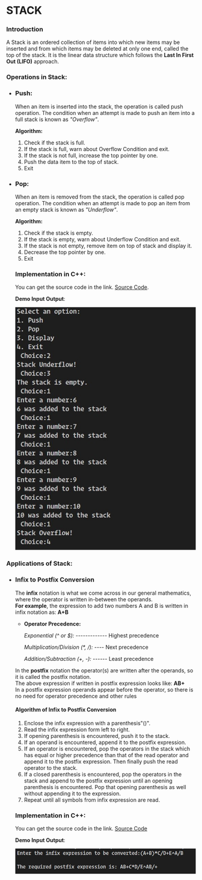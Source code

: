 # **STACK**
### **Introduction**

A Stack is an ordered collection of items into which new items may be inserted and from which items may be deleted at only one end, called the top of the stack. It is the linear data structure which follows the **Last In First Out (LIFO)** approach.

### **Operations in Stack:**
* ### **Push:**
  When an item is inserted into the stack, the operation is called push operation. The condition when an attempt is made to push an item into a full stack is known as _"Overflow"_.  
    
    **Algorithm:**
    1.	Check if the stack is full.
    2.	If the stack is full, warn about Overflow Condition and exit.
    3.	If the stack is not full, increase the top pointer by one.
    4.	Push the data item to the top of stack.
    5.	Exit

* ### **Pop:**
    When an item is removed from the stack, the operation is called pop operation.	The condition when an attempt is made to pop an item from an empty stack is known as _"Underflow"_.  

    **Algorithm:**
    1.	Check if the stack is empty.
    2.	If the stack is empty, warn about Underflow Condition and exit.
    3.	If the stack is not empty, remove item on top of stack and display it.
    4.	Decrease the top pointer by one.
    5.	Exit
 
  ### **Implementation in C++**:

  You can get the source code in the link. [Source Code](./stack.cpp).  

  **Demo Input Output**:

   ![Stack Demo Input Output](./stack.jpg)


### **Applications of Stack:**  
 * ### **Infix to Postfix Conversion**  
    The **infix** notation is what we come across in our general mathematics, where the operator is written
in-between the operands.  
 **For example**, the expression to add two numbers A and B is written in infix
notation as: **A+B**  
    * **Operator Precedence:**
  
      _Exponential (^ or $):_ ------------- Highest precedence  

      _Multiplication/Division (*, /):_ ---- Next precedence

      _Addition/Subtraction (+, -):_ ------ Least precedence

   In the **postfix** notation the operator(s) are written after the operands, so it is called the postfix notation.  
 The above expression
if written in postfix expression looks like: **AB+**  
In a postfix expression operands appear before the operator, so there is no need for operator precedence and other rules
   #### **Algorithm of Infix to Postfix Conversion**
   1. Enclose the infix expression with a parenthesis"()".
   2. Read the infix expression form left to right.
   3. If opening parenthesis is encountered, push it to the stack.
   4. If an operand is encountered, append it to the postfix expression.
   5. If an operator is encountered, pop the operators in the stack which has equal or higher precedence than that of the read operator and append it to the postfix expression. Then finally push the read operator to the stack.
   6. If a closed parenthesis is encountered, pop the operators in the stack and append to the postfix expression until an opening parenthesis is encountered. Pop that opening parenthesis as well without appending it to the expression.
   7. Repeat until all symbols from infix expression are read.

    ### **Implementation in C++**:

    You can get the source code in the link. [Source Code](./infixtopostfix.cpp)  

    **Demo Input Output**:

    ![Stack Demo Input Output](./infixtopostfix.jpg)







